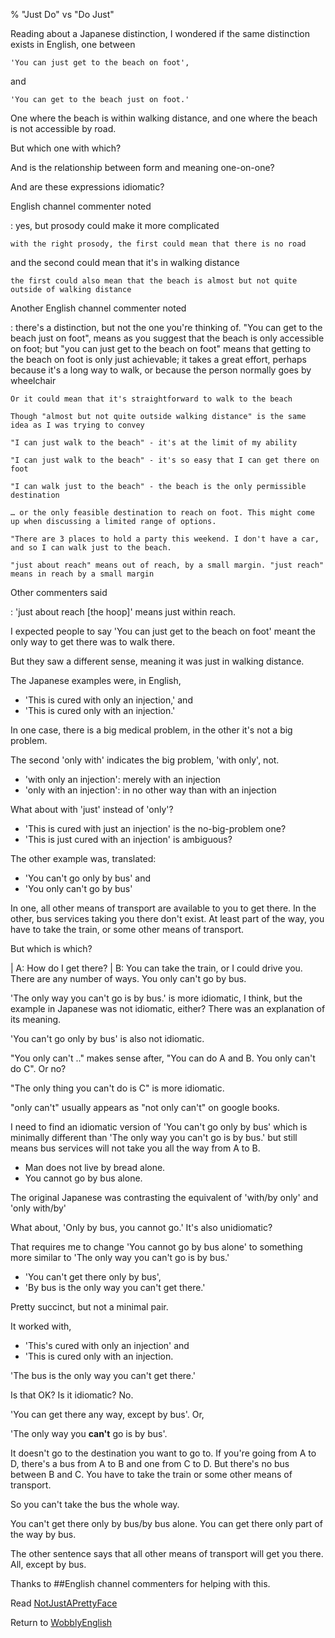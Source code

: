 % "Just Do" vs "Do Just"

Reading about a Japanese distinction, I wondered if the same distinction exists in English, one between

	'You can just get to the beach on foot',

and

	'You can get to the beach just on foot.'

One where the beach is within walking distance, and one where the beach is not accessible by road.

But which one with which?

And is the relationship between form and meaning one-on-one?

And are these expressions idiomatic?

English channel commenter noted

:    yes, but prosody could make it more complicated

    with the right prosody, the first could mean that there is no road
and the second could mean that it's in walking distance

    the first could also mean that the beach is almost but not quite outside of walking distance

Another English channel commenter noted

:    there's a distinction, but not the one you're thinking of. "You can get to the beach just on foot", means as you suggest that the beach is only accessible on foot; but "you can just get to the beach on foot" means that getting to the beach on foot is only just achievable; it takes a great effort, perhaps because it's a long way to walk, or because the person normally goes by wheelchair

    Or it could mean that it's straightforward to walk to the beach

    Though "almost but not quite outside walking distance" is the same idea as I was trying to convey

    "I can just walk to the beach" - it's at the limit of my ability

    "I can just walk to the beach" - it's so easy that I can get there on foot

    "I can walk just to the beach" - the beach is the only permissible destination

    … or the only feasible destination to reach on foot. This might come up when discussing a limited range of options. 

    "There are 3 places to hold a party this weekend. I don't have a car, and so I can walk just to the beach.

    "just about reach" means out of reach, by a small margin. "just reach" means in reach by a small margin

Other commenters said

:    'just about reach [the hoop]' means just within reach.

I expected people to say 'You can just get to the beach on foot' meant the only way to get there was to walk there.

But they saw a different sense, meaning it was just in walking distance.

The Japanese examples were, in English,

* 'This is cured with only an injection,' and
* 'This is cured only with an injection.'

In one case, there is a big medical problem, in the other it's not a big problem.

The second 'only with' indicates the big problem, 'with only', not.

* 'with only an injection': merely with an injection
* 'only with an injection': in no other way than with an injection

What about with 'just' instead of 'only'?

* 'This is cured with just an injection' is the no-big-problem one?
* 'This is just cured with an injection' is ambiguous?

The other example was, translated:

* 'You can't go only by bus' and
* 'You only can't go by bus'

In one, all other means of transport are available to you to get there.
In the other, bus services taking you there don't exist. At least part of the way, you have to take the train, or some other means of transport.

But which is which?

| A: How do I get there?
| B: You can take the train, or I could drive you. There are any number of ways. You only can't go by bus.

'The only way you can't go is by bus.' is more idiomatic, I think, but the example in Japanese was not idiomatic, either? There was an explanation of its meaning.

'You can't go only by bus' is also not idiomatic.

"You only can't .." makes sense after, "You can do A and B. You only can't do C". Or no?

"The only thing you can't do is C" is more idiomatic.

"only can't" usually appears as "not only can't" on google books.

I need to find an idiomatic version of 'You can't go only by bus' which is minimally different than 'The only way you can't go is by bus.' but still means bus services will not take you all the way from A to B.

* Man does not live by bread alone.
* You cannot go by bus alone.

The original Japanese was contrasting the equivalent of 'with/by only' and 'only with/by'

What about, 'Only by bus, you cannot go.' It's also unidiomatic?

That requires me to change 'You cannot go by bus alone' to something more similar to 'The only way you can't go is by bus.'

* 'You can't get there only by bus',
* 'By bus is the only way you can't get there.'

Pretty succinct, but not a minimal pair.

It worked with,

* 'This's cured with only an injection' and
* 'This is cured only with an injection.

'The bus is the only way you can't get there.'

Is that OK? Is it idiomatic? No.

'You can get there any way, except by bus'. Or,

'The only way you **can't** go is by bus'.

It doesn't go to the destination you want to go to. If you're going from A to D, there's a bus from A to B and one from C to D. But there's no bus between B and C. You have to take the train or some other means of transport.

So you can't take the bus the whole way.

You can't get there only by bus/by bus alone. You can get there only part of the way by bus.

The other sentence says that all other means of transport will get you there. All, except by bus.

Thanks to ##English channel commenters for helping with this.

Read [NotJustAPrettyFace](NotJustAPrettyFace.html)

Return to [WobblyEnglish](WobblyEnglish.html)

